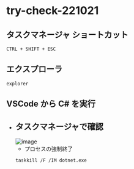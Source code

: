 # try-check-221021

## タスクマネージャ ショートカット
```
CTRL + SHIFT + ESC
```
## エクスプローラ
```
explorer
```

## VSCode から C# を実行
- ## タスクマネージャで確認
  ![image](https://user-images.githubusercontent.com/1501327/197073857-34dd8c28-dd4b-4146-adda-124f97e239f7.png)
  - プロセスの強制終了
  ```
  taskkill /F /IM dotnet.exe
  ```
